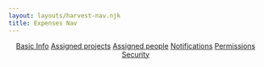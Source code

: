 ```yaml
---
layout: layouts/harvest-nav.njk
title: Expenses Nav
---
```


<header id="top-nav">
  <nav>
    <a href="#" class="is-active">Basic Info</a>
    <a href="#">Assigned projects</a>
    <a href="#">Assigned people</a>
    <a href="#">Notifications</a>
    <a href="#">Permissions</a>
    <a href="#">Security</a>
  </nav>
</header>
